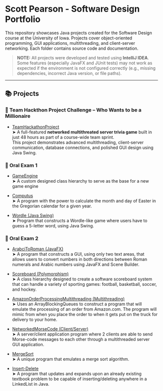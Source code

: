 # Scott Pearson - Software Design Portfolio

This repository showcases Java projects created for the Software Design course at the University of Iowa. Projects cover object-oriented programming, GUI applications, multithreading, and client-server networking. Each folder contains source code and documentation.

> **NOTE:** All projects were developed and tested using **IntelliJ IDEA**. Some features (especially JavaFX and JUnit tests) may not work as expected if the environment is not configured correctly (e.g., missing dependencies, incorrect Java version, or file paths).

---

## 📚 Projects

### 🧩 Team Hackthon Project Challenge – Who Wants to be a Millionaire
- [TeamHackathonProject](./TeamHackathonProject/)  
  ➤ A full-featured **networked multithreated server trivia game** built in just 48 hours as part of a course-wide team sprint.  
  This project demonstrates advanced multithreading, client-server communication, database connections, and polished GUI design using Java Swing.


### 🧪 Oral Exam 1
- [GameEngine](./GameEngine/)  
  ➤ A custom designed class hierarchy to serve as the base for a new game engine

- [Computus](./Computus/)  
  ➤ A program with the power to calculate the month and day of Easter  in the Gregorian calendar for a given year.

- [Wordle (Java Swing)](./Wordle/)  
  ➤ Program that constructs a Wordle-like game where users have to guess a 5-letter word, using Java Swing.

### 🧠 Oral Exam 2
- [ArabciToRoman (JavaFX)](./ArabciToRoman/)  
  ➤ A program that constructs a GUI, using only two text areas, that allows users to convert numbers in both directions between Roman numerals and Arabic numbers using JavaFX and Scene Builder.

- [Scoreboard (Polymorphism)](./Scoreboard/)  
  ➤ A class hierarchy designed to create a software scoreboard system that can handle a variety of sporting games: football, basketball, soccer, and hockey.

- [AmazonOrderProcessingMultithreading (Multithreading)](./AmazonOrderProcessingMultithreading/)  
  ➤ Uses an ArrayBlockingQueues to construct a program that will emulate the processing of an order from Amazon.com. The program will mimic from when you place the order to when it gets put on the truck for delivery to your home.

- [NetworkedMorseCode (Client/Server)](./NetworkedMorseCode/)  
  ➤ A server/client application program where 2 clients are able to send Morse-code messages to each other through a multithreaded server GUI application.

- [MergeSort](./MergeSort/)  
  ➤ A unique program that emulates a merge sort algorithm.

- [Insert-Delete](./Insert-Delete/)  
  ➤ A program that updates and expands upon an already existing textbook problem to be capable of inserting/deleting anywhere in a LinkedList in Java.
